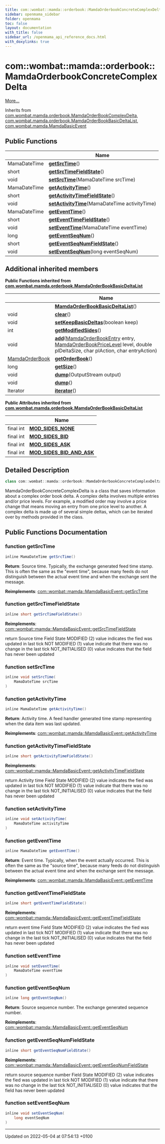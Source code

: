 ```yaml
---
title: com::wombat::mamda::orderbook::MamdaOrderbookConcreteComplexDelta
sidebar: openmama_sidebar
folder: openmama
toc: false
layout: documentation
with_title: false
sidebar_url: /openmama_api_reference_docs.html
with_doxylinks: true
---
```


# com::wombat::mamda::orderbook::MamdaOrderbookConcreteComplexDelta



 [More...](#detailed-description)

Inherits from [com.wombat.mamda.orderbook.MamdaOrderBookComplexDelta](classcom_1_1wombat_1_1mamda_1_1orderbook_1_1MamdaOrderBookComplexDelta.html), [com.wombat.mamda.orderbook.MamdaOrderBookBasicDeltaList](classcom_1_1wombat_1_1mamda_1_1orderbook_1_1MamdaOrderBookBasicDeltaList.html), [com.wombat.mamda.MamdaBasicEvent](interfacecom_1_1wombat_1_1mamda_1_1MamdaBasicEvent.html)

## Public Functions

|                | Name           |
| -------------- | -------------- |
| MamaDateTime | **[getSrcTime](classcom_1_1wombat_1_1mamda_1_1orderbook_1_1MamdaOrderbookConcreteComplexDelta.html#function-getsrctime)**() |
| short | **[getSrcTimeFieldState](classcom_1_1wombat_1_1mamda_1_1orderbook_1_1MamdaOrderbookConcreteComplexDelta.html#function-getsrctimefieldstate)**() |
| void | **[setSrcTime](classcom_1_1wombat_1_1mamda_1_1orderbook_1_1MamdaOrderbookConcreteComplexDelta.html#function-setsrctime)**(MamaDateTime srcTime) |
| MamaDateTime | **[getActivityTime](classcom_1_1wombat_1_1mamda_1_1orderbook_1_1MamdaOrderbookConcreteComplexDelta.html#function-getactivitytime)**() |
| short | **[getActivityTimeFieldState](classcom_1_1wombat_1_1mamda_1_1orderbook_1_1MamdaOrderbookConcreteComplexDelta.html#function-getactivitytimefieldstate)**() |
| void | **[setActivityTime](classcom_1_1wombat_1_1mamda_1_1orderbook_1_1MamdaOrderbookConcreteComplexDelta.html#function-setactivitytime)**(MamaDateTime activityTime) |
| MamaDateTime | **[getEventTime](classcom_1_1wombat_1_1mamda_1_1orderbook_1_1MamdaOrderbookConcreteComplexDelta.html#function-geteventtime)**() |
| short | **[getEventTimeFieldState](classcom_1_1wombat_1_1mamda_1_1orderbook_1_1MamdaOrderbookConcreteComplexDelta.html#function-geteventtimefieldstate)**() |
| void | **[setEventTime](classcom_1_1wombat_1_1mamda_1_1orderbook_1_1MamdaOrderbookConcreteComplexDelta.html#function-seteventtime)**(MamaDateTime eventTime) |
| long | **[getEventSeqNum](classcom_1_1wombat_1_1mamda_1_1orderbook_1_1MamdaOrderbookConcreteComplexDelta.html#function-geteventseqnum)**() |
| short | **[getEventSeqNumFieldState](classcom_1_1wombat_1_1mamda_1_1orderbook_1_1MamdaOrderbookConcreteComplexDelta.html#function-geteventseqnumfieldstate)**() |
| void | **[setEventSeqNum](classcom_1_1wombat_1_1mamda_1_1orderbook_1_1MamdaOrderbookConcreteComplexDelta.html#function-seteventseqnum)**(long eventSeqNum) |

## Additional inherited members

**Public Functions inherited from [com.wombat.mamda.orderbook.MamdaOrderBookBasicDeltaList](classcom_1_1wombat_1_1mamda_1_1orderbook_1_1MamdaOrderBookBasicDeltaList.html)**

|                | Name           |
| -------------- | -------------- |
| | **[MamdaOrderBookBasicDeltaList](classcom_1_1wombat_1_1mamda_1_1orderbook_1_1MamdaOrderBookBasicDeltaList.html#function-mamdaorderbookbasicdeltalist)**() |
| void | **[clear](classcom_1_1wombat_1_1mamda_1_1orderbook_1_1MamdaOrderBookBasicDeltaList.html#function-clear)**() |
| void | **[setKeepBasicDeltas](classcom_1_1wombat_1_1mamda_1_1orderbook_1_1MamdaOrderBookBasicDeltaList.html#function-setkeepbasicdeltas)**(boolean keep) |
| int | **[getModifiedSides](classcom_1_1wombat_1_1mamda_1_1orderbook_1_1MamdaOrderBookBasicDeltaList.html#function-getmodifiedsides)**() |
| void | **[add](classcom_1_1wombat_1_1mamda_1_1orderbook_1_1MamdaOrderBookBasicDeltaList.html#function-add)**([MamdaOrderBookEntry](classcom_1_1wombat_1_1mamda_1_1orderbook_1_1MamdaOrderBookEntry.html) entry, [MamdaOrderBookPriceLevel](classcom_1_1wombat_1_1mamda_1_1orderbook_1_1MamdaOrderBookPriceLevel.html) level, double plDeltaSize, char plAction, char entryAction) |
| [MamdaOrderBook](classcom_1_1wombat_1_1mamda_1_1orderbook_1_1MamdaOrderBook.html) | **[getOrderBook](classcom_1_1wombat_1_1mamda_1_1orderbook_1_1MamdaOrderBookBasicDeltaList.html#function-getorderbook)**() |
| long | **[getSize](classcom_1_1wombat_1_1mamda_1_1orderbook_1_1MamdaOrderBookBasicDeltaList.html#function-getsize)**() |
| void | **[dump](classcom_1_1wombat_1_1mamda_1_1orderbook_1_1MamdaOrderBookBasicDeltaList.html#function-dump)**(OutputStream output) |
| void | **[dump](classcom_1_1wombat_1_1mamda_1_1orderbook_1_1MamdaOrderBookBasicDeltaList.html#function-dump)**() |
| Iterator | **[iterator](classcom_1_1wombat_1_1mamda_1_1orderbook_1_1MamdaOrderBookBasicDeltaList.html#function-iterator)**() |

**Public Attributes inherited from [com.wombat.mamda.orderbook.MamdaOrderBookBasicDeltaList](classcom_1_1wombat_1_1mamda_1_1orderbook_1_1MamdaOrderBookBasicDeltaList.html)**

|                | Name           |
| -------------- | -------------- |
| final int | **[MOD_SIDES_NONE](classcom_1_1wombat_1_1mamda_1_1orderbook_1_1MamdaOrderBookBasicDeltaList.html#variable-mod-sides-none)**  |
| final int | **[MOD_SIDES_BID](classcom_1_1wombat_1_1mamda_1_1orderbook_1_1MamdaOrderBookBasicDeltaList.html#variable-mod-sides-bid)**  |
| final int | **[MOD_SIDES_ASK](classcom_1_1wombat_1_1mamda_1_1orderbook_1_1MamdaOrderBookBasicDeltaList.html#variable-mod-sides-ask)**  |
| final int | **[MOD_SIDES_BID_AND_ASK](classcom_1_1wombat_1_1mamda_1_1orderbook_1_1MamdaOrderBookBasicDeltaList.html#variable-mod-sides-bid-and-ask)**  |


## Detailed Description

```java
class com::wombat::mamda::orderbook::MamdaOrderbookConcreteComplexDelta;
```


MamdaOrderBookConcreteComplexDelta is a class that saves information about a complex order book delta. A complex delta involves multiple entries and/or price levels. For example, a modified order may involve a price change that means moving an entry from one price level to another. A complex delta is made up of several simple deltas, which can be iterated over by methods provided in the class. 

## Public Functions Documentation

### function getSrcTime

```java
inline MamaDateTime getSrcTime()
```


**Return**: Source time. Typically, the exchange generated feed time stamp. This is often the same as the "event time", because many feeds do not distinguish between the actual event time and when the exchange sent the message. 

**Reimplements**: [com::wombat::mamda::MamdaBasicEvent::getSrcTime](interfacecom_1_1wombat_1_1mamda_1_1MamdaBasicEvent.html#function-getsrctime)


### function getSrcTimeFieldState

```java
inline short getSrcTimeFieldState()
```


**Reimplements**: [com::wombat::mamda::MamdaBasicEvent::getSrcTimeFieldState](interfacecom_1_1wombat_1_1mamda_1_1MamdaBasicEvent.html#function-getsrctimefieldstate)


return Source time Field State MODIFIED (2) value indicates the fied was updated in last tick NOT MODIFIED (1) value indicate that there was no change in the last tick NOT_INITIALISED (0) value indicates that the field has never been updated 


### function setSrcTime

```java
inline void setSrcTime(
    MamaDateTime srcTime
)
```


### function getActivityTime

```java
inline MamaDateTime getActivityTime()
```


**Return**: Activity time. A feed handler generated time stamp representing when the data item was last updated. 

**Reimplements**: [com::wombat::mamda::MamdaBasicEvent::getActivityTime](interfacecom_1_1wombat_1_1mamda_1_1MamdaBasicEvent.html#function-getactivitytime)


### function getActivityTimeFieldState

```java
inline short getActivityTimeFieldState()
```


**Reimplements**: [com::wombat::mamda::MamdaBasicEvent::getActivityTimeFieldState](interfacecom_1_1wombat_1_1mamda_1_1MamdaBasicEvent.html#function-getactivitytimefieldstate)


return Activity time Field State MODIFIED (2) value indicates the fied was updated in last tick NOT MODIFIED (1) value indicate that there was no change in the last tick NOT_INITIALISED (0) value indicates that the field has never been updated 


### function setActivityTime

```java
inline void setActivityTime(
    MamaDateTime activityTime
)
```


### function getEventTime

```java
inline MamaDateTime getEventTime()
```


**Return**: Event time. Typically, when the event actually occurred. This is often the same as the "source time", because many feeds do not distinguish between the actual event time and when the exchange sent the message. 

**Reimplements**: [com::wombat::mamda::MamdaBasicEvent::getEventTime](interfacecom_1_1wombat_1_1mamda_1_1MamdaBasicEvent.html#function-geteventtime)


### function getEventTimeFieldState

```java
inline short getEventTimeFieldState()
```


**Reimplements**: [com::wombat::mamda::MamdaBasicEvent::getEventTimeFieldState](interfacecom_1_1wombat_1_1mamda_1_1MamdaBasicEvent.html#function-geteventtimefieldstate)


return event time Field State MODIFIED (2) value indicates the fied was updated in last tick NOT MODIFIED (1) value indicate that there was no change in the last tick NOT_INITIALISED (0) value indicates that the field has never been updated 


### function setEventTime

```java
inline void setEventTime(
    MamaDateTime eventTime
)
```


### function getEventSeqNum

```java
inline long getEventSeqNum()
```


**Return**: Source sequence number. The exchange generated sequence number. 

**Reimplements**: [com::wombat::mamda::MamdaBasicEvent::getEventSeqNum](interfacecom_1_1wombat_1_1mamda_1_1MamdaBasicEvent.html#function-geteventseqnum)


### function getEventSeqNumFieldState

```java
inline short getEventSeqNumFieldState()
```


**Reimplements**: [com::wombat::mamda::MamdaBasicEvent::getEventSeqNumFieldState](interfacecom_1_1wombat_1_1mamda_1_1MamdaBasicEvent.html#function-geteventseqnumfieldstate)


return source sequence number Field State MODIFIED (2) value indicates the fied was updated in last tick NOT MODIFIED (1) value indicate that there was no change in the last tick NOT_INITIALISED (0) value indicates that the field has never been updated 


### function setEventSeqNum

```java
inline void setEventSeqNum(
    long eventSeqNum
)
```


-------------------------------

Updated on 2022-05-04 at 07:54:13 +0100
